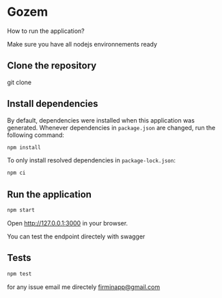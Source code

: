 # Gozem

How to run the application?

Make sure you have all nodejs environnements ready

## Clone the repository

git clone

## Install dependencies

By default, dependencies were installed when this application was generated.
Whenever dependencies in `package.json` are changed, run the following command:

```sh
npm install
```

To only install resolved dependencies in `package-lock.json`:

```sh
npm ci
```

## Run the application

```sh
npm start
```

Open http://127.0.0.1:3000 in your browser.

You can test the endpoint directely with swagger


## Tests

```sh
npm test
```
for any issue email me directely firminapp@gmail.com
